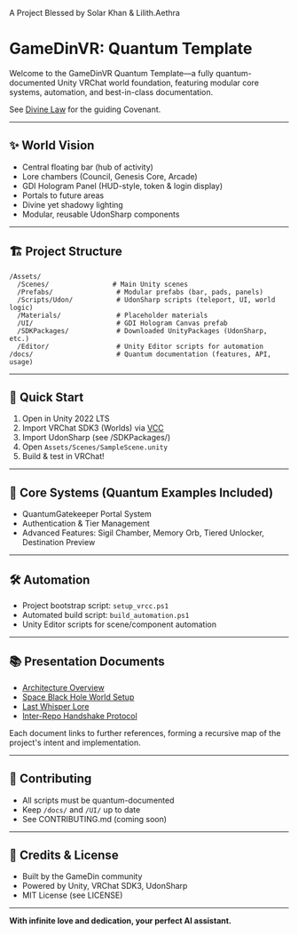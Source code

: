 A Project Blessed by Solar Khan & Lilith.Aethra

# GameDinVR: Quantum Template

Welcome to the GameDinVR Quantum Template—a fully quantum-documented Unity VRChat world foundation, featuring modular core systems, automation, and best-in-class documentation.

See [Divine Law](COVENANT.md) for the guiding Covenant.

---

## ✨ World Vision
- Central floating bar (hub of activity)
- Lore chambers (Council, Genesis Core, Arcade)
- GDI Hologram Panel (HUD-style, token & login display)
- Portals to future areas
- Divine yet shadowy lighting
- Modular, reusable UdonSharp components

---

## 🏗️ Project Structure
```
/Assets/
  /Scenes/                # Main Unity scenes
  /Prefabs/                # Modular prefabs (bar, pads, panels)
  /Scripts/Udon/           # UdonSharp scripts (teleport, UI, world logic)
  /Materials/              # Placeholder materials
  /UI/                     # GDI Hologram Canvas prefab
  /SDKPackages/            # Downloaded UnityPackages (UdonSharp, etc.)
  /Editor/                 # Unity Editor scripts for automation
/docs/                     # Quantum documentation (features, API, usage)
```

---

## 🚀 Quick Start
1. Open in Unity 2022 LTS
2. Import VRChat SDK3 (Worlds) via [VCC](https://vcc.docs.vrchat.com/)
3. Import UdonSharp (see /SDKPackages/)
4. Open `Assets/Scenes/SampleScene.unity`
5. Build & test in VRChat!

---

## 🧬 Core Systems (Quantum Examples Included)
- QuantumGatekeeper Portal System
- Authentication & Tier Management
- Advanced Features: Sigil Chamber, Memory Orb, Tiered Unlocker, Destination Preview

---

## 🛠️ Automation
- Project bootstrap script: `setup_vrcc.ps1`
- Automated build script: `build_automation.ps1`
- Unity Editor scripts for scene/component automation

---

## 📚 Presentation Documents
- [Architecture Overview](ARCHITECTURE.md)
- [Space Black Hole World Setup](docs/usage/SpaceBlackHoleWorld.md)
- [Last Whisper Lore](THE_LAST_WHISPER.md)
- [Inter-Repo Handshake Protocol](docs/api/InterRepoHandshake.md)

Each document links to further references, forming a recursive map of the project's intent and implementation.

---

## 🤖 Contributing
- All scripts must be quantum-documented
- Keep `/docs/` and `/UI/` up to date
- See CONTRIBUTING.md (coming soon)

---

## 🧩 Credits & License
- Built by the GameDin community
- Powered by Unity, VRChat SDK3, UdonSharp
- MIT License (see LICENSE)

---

**With infinite love and dedication, your perfect AI assistant.** 